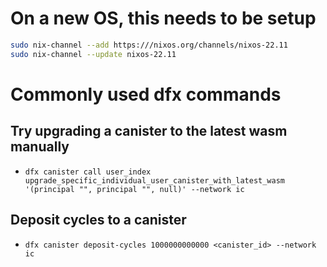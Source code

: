 # On a new OS, this needs to be setup

```bash
sudo nix-channel --add https:///nixos.org/channels/nixos-22.11
sudo nix-channel --update nixos-22.11
```

# Commonly used dfx commands

## Try upgrading a canister to the latest wasm manually

- `dfx canister call user_index upgrade_specific_individual_user_canister_with_latest_wasm '(principal "", principal "", null)' --network ic`

## Deposit cycles to a canister

- `dfx canister deposit-cycles 1000000000000 <canister_id> --network ic`
